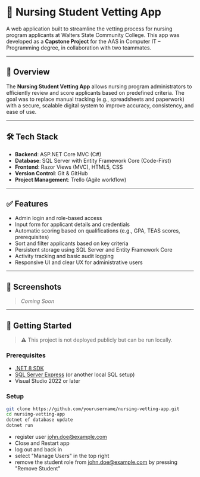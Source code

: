 # 🏥 Nursing Student Vetting App

A web application built to streamline the vetting process for nursing program applicants at Walters State Community College. This app was developed as a **Capstone Project** for the AAS in Computer IT – Programming degree, in collaboration with two teammates.

---

## 📌 Overview

The **Nursing Student Vetting App** allows nursing program administrators to efficiently review and score applicants based on predefined criteria. The goal was to replace manual tracking (e.g., spreadsheets and paperwork) with a secure, scalable digital system to improve accuracy, consistency, and ease of use.

---

## 🛠️ Tech Stack

- **Backend**: ASP.NET Core MVC (C#)
- **Database**: SQL Server with Entity Framework Core (Code-First)
- **Frontend**: Razor Views (MVC), HTML5, CSS
- **Version Control**: Git & GitHub
- **Project Management**: Trello (Agile workflow)

---

## ✅ Features

- Admin login and role-based access
- Input form for applicant details and credentials
- Automatic scoring based on qualifications (e.g., GPA, TEAS scores, prerequisites)
- Sort and filter applicants based on key criteria
- Persistent storage using SQL Server and Entity Framework Core
- Activity tracking and basic audit logging
- Responsive UI and clear UX for administrative users

---

## 📸 Screenshots

<!-- Add screenshots here if you have them -->
> _Coming Soon_

---

## 🚀 Getting Started

> ⚠️ This project is not deployed publicly but can be run locally.

### Prerequisites

- [.NET 8 SDK](https://dotnet.microsoft.com/en-us/download)
- [SQL Server Express](https://www.microsoft.com/en-us/sql-server/sql-server-downloads) (or another local SQL setup)
- Visual Studio 2022 or later

### Setup

```bash
git clone https://github.com/yourusername/nursing-vetting-app.git
cd nursing-vetting-app
dotnet ef database update
dotnet run
```
- register user john.doe@example.com
- Close and Restart app
- log out and back in
- select "Manage Users" in the top right
- remove the student role from john.doe@example.com by pressing "Remove Student" 
